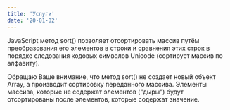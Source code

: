 ```yaml
---
title: 'Услуги'
date: '20-01-02'
---
```


JavaScript метод sort() позволяет отсортировать массив путём преобразования его элементов в строки и сравнения этих строк в порядке следования кодовых символов Unicode (сортирует массив по алфавиту).

Обращаю Ваше внимание, что метод sort() не создает новый объект Array, а производит сортировку переданного массива. Элементы массива, которые не содержат элементов ("дыры") будут отсортированы после элементов, которые содержат значение.

